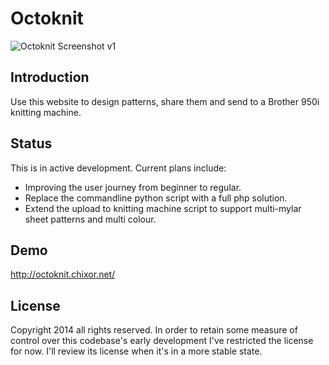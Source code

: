 Octoknit
=======================

![Octoknit Screenshot v1](http://octoknit.chixor.net/img/screenshot.jpg)

Introduction
------------
Use this website to design patterns, share them and send to a Brother 950i knitting machine.


Status
------
This is in active development. Current plans include:

- Improving the user journey from beginner to regular.
- Replace the commandline python script with a full php solution.
- Extend the upload to knitting machine script to support multi-mylar sheet patterns and multi colour.

Demo
----
http://octoknit.chixor.net/

License
-------
Copyright 2014 all rights reserved. In order to retain some measure of control over this codebase's early development I've restricted the license for now. I'll review its license when it's in a more stable state.